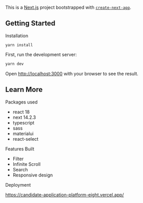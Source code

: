 This is a [Next.js](https://nextjs.org/) project bootstrapped with [`create-next-app`](https://github.com/vercel/next.js/tree/canary/packages/create-next-app).

## Getting Started

Installation

```
yarn install
```

First, run the development server:

```bash
yarn dev
```

Open [http://localhost:3000](http://localhost:3000) with your browser to see the result.

## Learn More

Packages used 
- react 18
- next 14.2.3
- typescript
- sass
- materialui
- react-select

Features Built

- Filter
- Infinite Scroll
- Search
- Responsive design
  
Deployment 

https://candidate-application-platform-eight.vercel.app/


